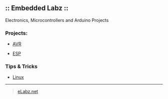 ## :: Embedded Labz ::
Electronics, Microcontrollers and Arduino Projects


### Projects:
- [AVR](https://elabz.net/AVR/)

- [ESP](https://elabz.net/ESP/)


### Tips & Tricks
- [Linux](https://elabz.net/Linux/)

___
> [eLabz.net](https://elabz.net)

